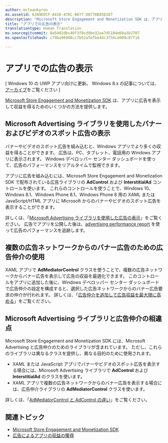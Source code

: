 ```yaml
---
author: mcleanbyron
ms.assetid: 63A9EDCF-A418-476C-8677-D8770B45D1D7
description: "Microsoft Store Engagement and Monetization SDK は、アプリに広告を表示して収益を得るためのいくつかの方法を提供します。"
title: "アプリでの広告の表示"
translationtype: Human Translation
ms.sourcegitcommit: 8a5b02dbc40f3f0cd9be32aa7d5184e60a3b2707
ms.openlocfilehash: c79ba96908cc7b52afefbe44c3f56ce009c87f16

---
```


# アプリでの広告の表示


\[ Windows 10 の UWP アプリ向けに更新。 Windows 8.x の記事については、[アーカイブ](http://go.microsoft.com/fwlink/p/?linkid=619132)をご覧ください \]

[Microsoft Store Engagement and Monetization SDK](monetize-your-app-with-the-microsoft-store-engagement-and-monetization-sdk.md) は、アプリに広告を表示して収益を得るためのいくつかの方法を提供します。

## Microsoft Advertising ライブラリを使用したバナーおよびビデオのスポット広告の表示

バナーやビデオのスポット広告を組み込むと、Windows アプリでより多くの収益を得ることができます。 広告は、PC、タブレット、電話用の Windows アプリに表示されます。 Windows デベロッパー センター ダッシュボードを使って、広告のパフォーマンスをリアルタイムで監視できます。

アプリに広告を組み込むには、Microsoft Store Engagement and Monetization SDK で配布されている広告ライブラリの **AdControl** および **InterstitialAd** コントロールを使います。 これらのコントロールを使うことで、Windows 10、Windows 8.1、Windows Phone 8.1、Windows Phone 8 用の XAML または JavaScript/HTML アプリに Microsoft からのバナーやビデオのスポット広告を表示することができます。

詳しくは、「[Microsoft Advertising ライブラリを使用した広告の表示](display-ads-using-the-microsoft-advertising-libraries.md)」をご覧ください。 広告でアプリを公開した後は、[advertising performance report](../publish/advertising-performance-report.md) を使って広告のパフォーマンスを追跡します。                                           

## 複数の広告ネットワークからのバナー広告のための広告仲介の使用

XAML アプリで **AdMediatorControl** クラスを使うことで、複数の広告ネットワークからバナー広告を表示して広告の収益を最適化できます。 このコントロールをアプリに追加した後に、Windows デベロッパー センター ダッシュボードで広告仲介の設定を構成すると、選択した広告ネットワークからのバナー広告要求の仲介が行われます。 詳しくは、「[広告仲介を追加して広告収益を最大限に高める](use-ad-mediation-to-maximize-revenue.md)」をご覧ください。

## Microsoft Advertising ライブラリと広告仲介の相違点

Microsoft Store Engagement and Monetization SDK には、Microsoft Advertising と広告仲介のためのライブラリが含まれています。 ただし、これらのライブラリは異なるクラスを提供し、異なる目的のために使用されます。

* XAML または JavaScript アプリでバナーやビデオのスポット広告を表示する場合には、Microsoft Advertising ライブラリで **AdControl** および **InterstitialAd** のクラスを使います。
* XAML アプリで複数の広告ネットワークからのバナー広告を表示する場合には、広告仲介ライブラリの **AdMediatorControl** クラスを使います。

詳しくは、「[AdMediatorControl と AdControl の違い](what-is-the-difference-admediatorcontrol-or-adcontrol.md)」をご覧ください。

## 関連トピック

* [Microsoft Store Engagement and Monetization SDK](monetize-your-app-with-the-microsoft-store-engagement-and-monetization-sdk.md)
* [広告によるアプリの収益の獲得]( http://go.microsoft.com/fwlink/p/?LinkId=699559)



<!--HONumber=Jun16_HO4-->



